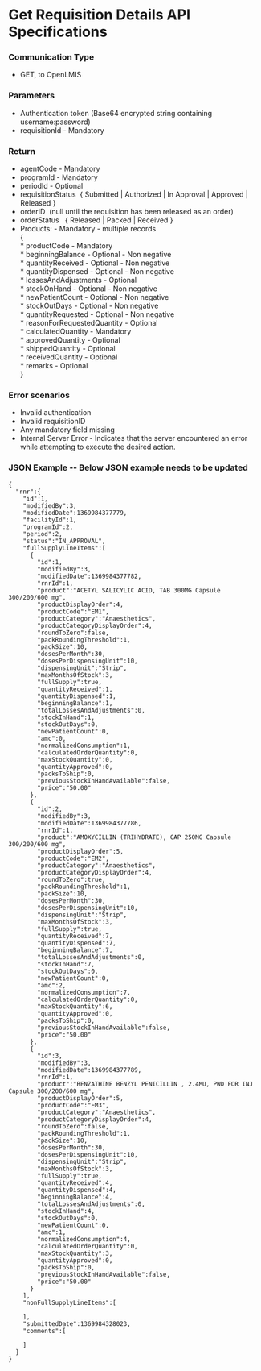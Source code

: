 # Get Requisition Details API Specifications

### Communication Type

- GET, to OpenLMIS

### Parameters

- Authentication token (Base64 encrypted string containing username:password)
- requisitionId - Mandatory

### Return

- agentCode - Mandatory
- programId - Mandatory
- periodId - Optional
- requisitionStatus  { Submitted | Authorized | In Approval | Approved | Released }
- orderID  (null until the requisition has been released as an order)
- orderStatus   { Released | Packed | Received }
- Products:  - Mandatory - multiple  records  
    {  
        * productCode - Mandatory   
        * beginningBalance - Optional - Non negative  
        * quantityReceived - Optional - Non negative          
        * quantityDispensed - Optional - Non negative    
        * lossesAndAdjustments - Optional  
        * stockOnHand - Optional - Non negative  
        * newPatientCount - Optional - Non negative  
        * stockOutDays - Optional - Non negative  
        * quantityRequested - Optional - Non negative  
        * reasonForRequestedQuantity - Optional  
        * calculatedQuantity - Mandatory  
        * approvedQuantity - Optional  
        * shippedQuantity - Optional  
        * receivedQuantity - Optional  
        * remarks - Optional   
    }  

### Error scenarios

- Invalid authentication
- Invalid requisitionID
- Any mandatory field missing
- Internal Server Error - Indicates that the server encountered an error while attempting to execute the desired action.


### JSON Example -- Below JSON example needs to be updated

    {
      "rnr":{
        "id":1,
        "modifiedBy":3,
        "modifiedDate":1369984377779,
        "facilityId":1,
        "programId":2,
        "period":2,
        "status":"IN_APPROVAL",
        "fullSupplyLineItems":[
          {
            "id":1,
            "modifiedBy":3,
            "modifiedDate":1369984377782,
            "rnrId":1,
            "product":"ACETYL SALICYLIC ACID, TAB 300MG Capsule 300/200/600 mg",
            "productDisplayOrder":4,
            "productCode":"EM1",
            "productCategory":"Anaesthetics",
            "productCategoryDisplayOrder":4,
            "roundToZero":false,
            "packRoundingThreshold":1,
            "packSize":10,
            "dosesPerMonth":30,
            "dosesPerDispensingUnit":10,
            "dispensingUnit":"Strip",
            "maxMonthsOfStock":3,
            "fullSupply":true,
            "quantityReceived":1,
            "quantityDispensed":1,
            "beginningBalance":1,
            "totalLossesAndAdjustments":0,
            "stockInHand":1,
            "stockOutDays":0,
            "newPatientCount":0,
            "amc":0,
            "normalizedConsumption":1,
            "calculatedOrderQuantity":0,
            "maxStockQuantity":0,
            "quantityApproved":0,
            "packsToShip":0,
            "previousStockInHandAvailable":false,
            "price":"50.00"
          },
          {
            "id":2,
            "modifiedBy":3,
            "modifiedDate":1369984377786,
            "rnrId":1,
            "product":"AMOXYCILLIN (TRIHYDRATE), CAP 250MG Capsule 300/200/600 mg",
            "productDisplayOrder":5,
            "productCode":"EM2",
            "productCategory":"Anaesthetics",
            "productCategoryDisplayOrder":4,
            "roundToZero":true,
            "packRoundingThreshold":1,
            "packSize":10,
            "dosesPerMonth":30,
            "dosesPerDispensingUnit":10,
            "dispensingUnit":"Strip",
            "maxMonthsOfStock":3,
            "fullSupply":true,
            "quantityReceived":7,
            "quantityDispensed":7,
            "beginningBalance":7,
            "totalLossesAndAdjustments":0,
            "stockInHand":7,
            "stockOutDays":0,
            "newPatientCount":0,
            "amc":2,
            "normalizedConsumption":7,
            "calculatedOrderQuantity":0,
            "maxStockQuantity":6,
            "quantityApproved":0,
            "packsToShip":0,
            "previousStockInHandAvailable":false,
            "price":"50.00"
          },
          {
            "id":3,
            "modifiedBy":3,
            "modifiedDate":1369984377789,
            "rnrId":1,
            "product":"BENZATHINE BENZYL PENICILLIN , 2.4MU, PWD FOR INJ Capsule 300/200/600 mg",
            "productDisplayOrder":5,
            "productCode":"EM3",
            "productCategory":"Anaesthetics",
            "productCategoryDisplayOrder":4,
            "roundToZero":false,
            "packRoundingThreshold":1,
            "packSize":10,
            "dosesPerMonth":30,
            "dosesPerDispensingUnit":10,
            "dispensingUnit":"Strip",
            "maxMonthsOfStock":3,
            "fullSupply":true,
            "quantityReceived":4,
            "quantityDispensed":4,
            "beginningBalance":4,
            "totalLossesAndAdjustments":0,
            "stockInHand":4,
            "stockOutDays":0,
            "newPatientCount":0,
            "amc":1,
            "normalizedConsumption":4,
            "calculatedOrderQuantity":0,
            "maxStockQuantity":3,
            "quantityApproved":0,
            "packsToShip":0,
            "previousStockInHandAvailable":false,
            "price":"50.00"
          }
        ],
        "nonFullSupplyLineItems":[
   
        ],
        "submittedDate":1369984328023,
        "comments":[
   
        ]
      }
    }
   
